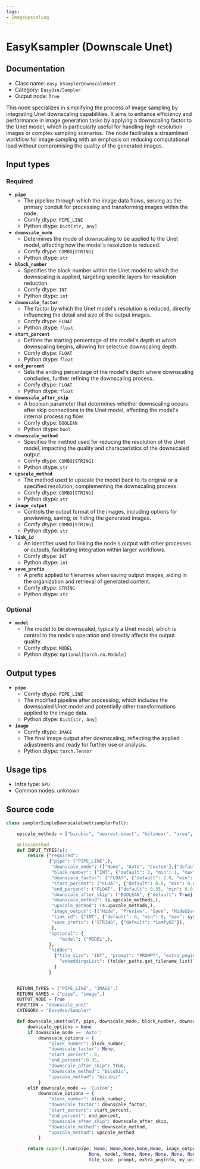 ```yaml
---
tags:
- ImageUpscaling
---
```


# EasyKsampler (Downscale Unet)
## Documentation
- Class name: `easy kSamplerDownscaleUnet`
- Category: `EasyUse/Sampler`
- Output node: `True`

This node specializes in simplifying the process of image sampling by integrating Unet downscaling capabilities. It aims to enhance efficiency and performance in image generation tasks by applying a downscaling factor to the Unet model, which is particularly useful for handling high-resolution images or complex sampling scenarios. The node facilitates a streamlined workflow for image sampling with an emphasis on reducing computational load without compromising the quality of the generated images.
## Input types
### Required
- **`pipe`**
    - The pipeline through which the image data flows, serving as the primary conduit for processing and transforming images within the node.
    - Comfy dtype: `PIPE_LINE`
    - Python dtype: `Dict[str, Any]`
- **`downscale_mode`**
    - Determines the mode of downscaling to be applied to the Unet model, affecting how the model's resolution is reduced.
    - Comfy dtype: `COMBO[STRING]`
    - Python dtype: `str`
- **`block_number`**
    - Specifies the block number within the Unet model to which the downscaling is applied, targeting specific layers for resolution reduction.
    - Comfy dtype: `INT`
    - Python dtype: `int`
- **`downscale_factor`**
    - The factor by which the Unet model's resolution is reduced, directly influencing the detail and size of the output images.
    - Comfy dtype: `FLOAT`
    - Python dtype: `float`
- **`start_percent`**
    - Defines the starting percentage of the model's depth at which downscaling begins, allowing for selective downscaling depth.
    - Comfy dtype: `FLOAT`
    - Python dtype: `float`
- **`end_percent`**
    - Sets the ending percentage of the model's depth where downscaling concludes, further refining the downscaling process.
    - Comfy dtype: `FLOAT`
    - Python dtype: `float`
- **`downscale_after_skip`**
    - A boolean parameter that determines whether downscaling occurs after skip connections in the Unet model, affecting the model's internal processing flow.
    - Comfy dtype: `BOOLEAN`
    - Python dtype: `bool`
- **`downscale_method`**
    - Specifies the method used for reducing the resolution of the Unet model, impacting the quality and characteristics of the downscaled output.
    - Comfy dtype: `COMBO[STRING]`
    - Python dtype: `str`
- **`upscale_method`**
    - The method used to upscale the model back to its original or a specified resolution, complementing the downscaling process.
    - Comfy dtype: `COMBO[STRING]`
    - Python dtype: `str`
- **`image_output`**
    - Controls the output format of the images, including options for previewing, saving, or hiding the generated images.
    - Comfy dtype: `COMBO[STRING]`
    - Python dtype: `str`
- **`link_id`**
    - An identifier used for linking the node's output with other processes or outputs, facilitating integration within larger workflows.
    - Comfy dtype: `INT`
    - Python dtype: `int`
- **`save_prefix`**
    - A prefix applied to filenames when saving output images, aiding in the organization and retrieval of generated content.
    - Comfy dtype: `STRING`
    - Python dtype: `str`
### Optional
- **`model`**
    - The model to be downscaled, typically a Unet model, which is central to the node's operation and directly affects the output quality.
    - Comfy dtype: `MODEL`
    - Python dtype: `Optional[torch.nn.Module]`
## Output types
- **`pipe`**
    - Comfy dtype: `PIPE_LINE`
    - The modified pipeline after processing, which includes the downscaled Unet model and potentially other transformations applied to the image data.
    - Python dtype: `Dict[str, Any]`
- **`image`**
    - Comfy dtype: `IMAGE`
    - The final image output after downscaling, reflecting the applied adjustments and ready for further use or analysis.
    - Python dtype: `torch.Tensor`
## Usage tips
- Infra type: `GPU`
- Common nodes: unknown


## Source code
```python
class samplerSimpleDownscaleUnet(samplerFull):

    upscale_methods = ["bicubic", "nearest-exact", "bilinear", "area", "bislerp"]

    @classmethod
    def INPUT_TYPES(s):
        return {"required":
                {"pipe": ("PIPE_LINE",),
                 "downscale_mode": (["None", "Auto", "Custom"],{"default": "Auto"}),
                 "block_number": ("INT", {"default": 3, "min": 1, "max": 32, "step": 1}),
                 "downscale_factor": ("FLOAT", {"default": 2.0, "min": 0.1, "max": 9.0, "step": 0.001}),
                 "start_percent": ("FLOAT", {"default": 0.0, "min": 0.0, "max": 1.0, "step": 0.001}),
                 "end_percent": ("FLOAT", {"default": 0.35, "min": 0.0, "max": 1.0, "step": 0.001}),
                 "downscale_after_skip": ("BOOLEAN", {"default": True}),
                 "downscale_method": (s.upscale_methods,),
                 "upscale_method": (s.upscale_methods,),
                 "image_output": (["Hide", "Preview", "Save", "Hide&Save", "Sender", "Sender&Save"],{"default": "Preview"}),
                 "link_id": ("INT", {"default": 0, "min": 0, "max": sys.maxsize, "step": 1}),
                 "save_prefix": ("STRING", {"default": "ComfyUI"}),
                 },
                "optional": {
                    "model": ("MODEL",),
                },
                "hidden":
                  {"tile_size": "INT", "prompt": "PROMPT", "extra_pnginfo": "EXTRA_PNGINFO", "my_unique_id": "UNIQUE_ID",
                    "embeddingsList": (folder_paths.get_filename_list("embeddings"),)
                  }
                }


    RETURN_TYPES = ("PIPE_LINE", "IMAGE",)
    RETURN_NAMES = ("pipe", "image",)
    OUTPUT_NODE = True
    FUNCTION = "downscale_unet"
    CATEGORY = "EasyUse/Sampler"

    def downscale_unet(self, pipe, downscale_mode, block_number, downscale_factor, start_percent, end_percent, downscale_after_skip, downscale_method, upscale_method, image_output, link_id, save_prefix, model=None, tile_size=None, prompt=None, extra_pnginfo=None, my_unique_id=None, force_full_denoise=False, disable_noise=False):
        downscale_options = None
        if downscale_mode == 'Auto':
            downscale_options = {
                "block_number": block_number,
                "downscale_factor": None,
                "start_percent": 0,
                "end_percent":0.35,
                "downscale_after_skip": True,
                "downscale_method": "bicubic",
                "upscale_method": "bicubic"
            }
        elif downscale_mode == 'Custom':
            downscale_options = {
                "block_number": block_number,
                "downscale_factor": downscale_factor,
                "start_percent": start_percent,
                "end_percent": end_percent,
                "downscale_after_skip": downscale_after_skip,
                "downscale_method": downscale_method,
                "upscale_method": upscale_method
            }

        return super().run(pipe, None, None,None,None,None, image_output, link_id, save_prefix,
                               None, model, None, None, None, None, None, None,
                               tile_size, prompt, extra_pnginfo, my_unique_id, force_full_denoise, disable_noise, downscale_options)

```

